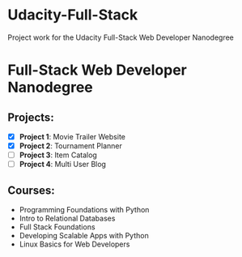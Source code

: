 # Udacity-Full-Stack

Project work for the Udacity Full-Stack Web Developer Nanodegree

# Full-Stack Web Developer Nanodegree

## Projects:

- [x] **Project 1**: Movie Trailer Website
- [x] **Project 2**: Tournament Planner
- [ ] **Project 3**: Item Catalog
- [ ] **Project 4**: Multi User Blog

## Courses:

- Programming Foundations with Python
- Intro to Relational Databases
- Full Stack Foundations
- Developing Scalable Apps with Python
- Linux Basics for Web Developers
